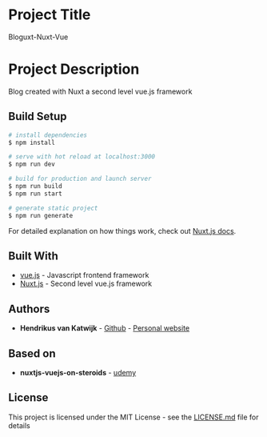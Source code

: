 # Project Title

Bloguxt-Nuxt-Vue

# Project Description

Blog created with Nuxt a second level vue.js framework


## Build Setup

```bash
# install dependencies
$ npm install

# serve with hot reload at localhost:3000
$ npm run dev

# build for production and launch server
$ npm run build
$ npm run start

# generate static project
$ npm run generate
```

For detailed explanation on how things work, check out [Nuxt.js docs](https://nuxtjs.org).


## Built With

* [vue.js](https://vuejs.org/) - Javascript frontend framework
* [Nuxt.js](https://nuxtjs.org) - Second level vue.js framework

## Authors

* **Hendrikus van Katwijk** - [Github](https://github.com/vankatwijk) - [Personal website](https://hpvk.com)


## Based on

* **nuxtjs-vuejs-on-steroids** - [udemy](hhttps://www.udemy.com/course/nuxtjs-vuejs-on-steroids)


## License

This project is licensed under the MIT License - see the [LICENSE.md](LICENSE.md) file for details
